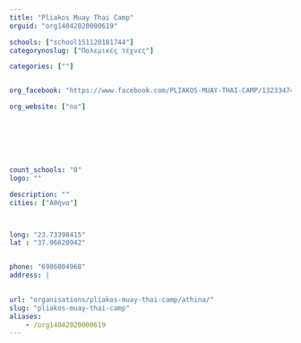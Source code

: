 ```yaml
---
title: "Pliakos Muay Thai Camp"
orguid: "org14042020000619"

schools: ["school151120181744"]
categorynoslug: ["Πολεμικές τέχνες"]

categories: [""]


org_facebook: "https://www.facebook.com/PLIAKOS-MUAY-THAI-CAMP/132334743529481"

org_website: ["no"]







count_schools: "0"
logo: ""

description: ""
cities: ["Αθήνα"]



long: "23.73398415"
lat : "37.96620942"


phone: "6986804968"
address: |
    

url: "organisations/pliakos-muay-thai-camp/athina/"
slug: "pliakos-muay-thai-camp"
aliases:
    - /org14042020000619
---
```



